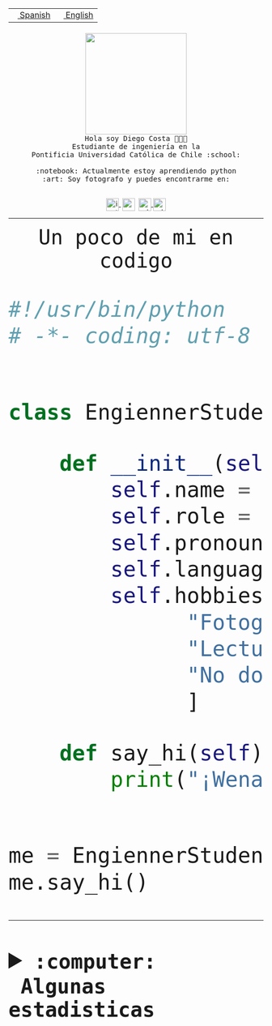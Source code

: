 <table border="0"  align="right">
 <tr><td><a href="README.md"><img src="https://upload.wikimedia.org/wikipedia/commons/thumb/8/89/Bandera_de_Espa%C3%B1a.svg/1200px-Bandera_de_Espa%C3%B1a.svg.png" height="10"> Spanish</a></td>
 <td><a href="README.en.md"><img src="https://upload.wikimedia.org/wikipedia/commons/a/a4/Flag_of_the_United_States.svg" height="10"> English</a></td></tr>
</table><br><br><br>


<p align="center">
  <img src="https://github.com/diegocostares/diegocostares/blob/main/Images/aaa2.gif?raw=true" height="200px" weight="200px">
  <br><samp>
    Hola soy Diego Costa 👨🏻‍💻<br>
    Estudiante de ingeniería en la <br>
    Pontificia Universidad Católica de Chile :school:<br>
  <br>
    :notebook: Actualmente estoy aprendiendo python <br>
    :art: Soy fotografo y puedes encontrarme en: <br>
  <br></samp>
  
</p>

<p align="center">
   <a href="https://instagram.com/diegocosta_no" target="blank">
    <img 
    align="center" src="https://cdn.jsdelivr.net/npm/simple-icons@3.0.1/icons/instagram.svg" alt="instagram" height="25px" width="25px" />
  </a>
  <a style="border: 3px solid; color: white;"href="https://t.me/diegocosta_no" target="blank">
  <img
  align="center" alt="Telegram" width="25px" src="https://icons-for-free.com/iconfiles/png/512/Telegram-1324888767380505522.png" />
</a>
<a href="https://api.whatsapp.com/send?phone=56971897835&text=Hola!" target="blank">
  <img
  align="center" alt="wtsp" width="25px" src="https://img.icons8.com/pastel-glyph/2x/whatsapp--v2.png" />
</a>
<a href="https://www.linkedin.com/in/diego-costa-786249213/" target="blank">
  <img
  align="center" alt="wtsp" width="25px" src="https://img.icons8.com/metro/452/linkedin.png" />
</a>

  </a>
</p>

---


<p align="center"><font size="25"><samp>Un poco de mi en codigo</samp></front></p>


```python
#!/usr/bin/python
# -*- coding: utf-8 -*-


class EngiennerStudent:

    def __init__(self):
        self.name = "Diego Costa"
        self.role = "Estudiante"
        self.pronouns = "he/him"
        self.language_spoken = ["es_CL", "en_US"]
        self.hobbies = [
              "Fotografia",
              "Lectura",
              "No dormir",
              ]

    def say_hi(self):
        print("¡Wena mundo!")


me = EngiennerStudent()
me.say_hi()
```
---
<details>
  <summary><b><samp>:computer: &nbsp;Algunas estadisticas</samp></b></summary>
  <br/></p>

<!--START_SECTION:waka-->
![Code Time](http://img.shields.io/badge/Code%20Time-1%2C086%20hrs%2045%20mins-blue)

**Soy nocturno 🦉** 

```text
🌞 Mañana                 51 commits          ░░░░░░░░░░░░░░░░░░░░░░░░░   01.46 % 
🌆 Día                    1115 commits        ████████░░░░░░░░░░░░░░░░░   32.02 % 
🌃 Tarde                  1487 commits        ███████████░░░░░░░░░░░░░░   42.71 % 
🌙 Noche                  829 commits         ██████░░░░░░░░░░░░░░░░░░░   23.81 % 
```
📅 **Soy más productivo los Martes** 

```text
Lunes                    536 commits         ████░░░░░░░░░░░░░░░░░░░░░   15.39 % 
Martes                   622 commits         ████░░░░░░░░░░░░░░░░░░░░░   17.86 % 
Miércoles                454 commits         ███░░░░░░░░░░░░░░░░░░░░░░   13.04 % 
Jueves                   537 commits         ████░░░░░░░░░░░░░░░░░░░░░   15.42 % 
Viernes                  508 commits         ████░░░░░░░░░░░░░░░░░░░░░   14.59 % 
Sábado                   308 commits         ██░░░░░░░░░░░░░░░░░░░░░░░   08.85 % 
Domingo                  517 commits         ████░░░░░░░░░░░░░░░░░░░░░   14.85 % 
```


📊 **Esta semana me dediqué a** 

```text
🐱‍💻 Proyectos: 
Arqui-31                 3 hrs 7 mins        ██████████░░░░░░░░░░░░░░░   38.46 % 
2023-1-S4-Grupo2-Backend 2 hrs 18 mins       ███████░░░░░░░░░░░░░░░░░░   28.43 % 
latex-templates          1 hr 17 mins        ████░░░░░░░░░░░░░░░░░░░░░   15.99 % 
estocasticos             42 mins             ██░░░░░░░░░░░░░░░░░░░░░░░   08.72 % 
repo-stats               26 mins             █░░░░░░░░░░░░░░░░░░░░░░░░   05.41 % 
```


 Last Updated on 28/06/2023 12:43:47 UTC
<!--END_SECTION:waka-->
  
  

<p align="center"> <img src="https://github-readme-stats.vercel.app/api?username=diegocostares&show_icons=true&theme=ayu-mirage" alt="abhisheknaiidu" /></p>
 
</details>
